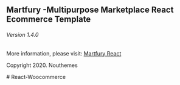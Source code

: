 ## Martfury -Multipurpose Marketplace React Ecommerce Template
###### Version 1.4.0
More information, please visit:
[Martfury React](https://themeforest.net/item/martfury-multipurpose-marketplace-react-ecommerce-template/25783100)

Copyright 2020. Nouthemes


#   R e a c t - W o o c o m m e r c e  
 